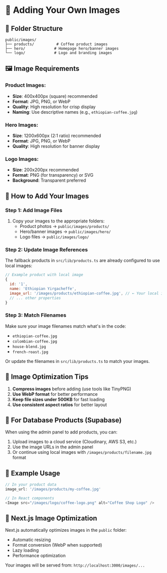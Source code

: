 # 📸 Adding Your Own Images

## 📁 Folder Structure

```
public/images/
├── products/          # Coffee product images
├── hero/             # Homepage hero/banner images  
└── logo/             # Logo and branding images
```

## 🖼️ Image Requirements

### **Product Images:**
- **Size**: 400x400px (square) recommended
- **Format**: JPG, PNG, or WebP
- **Quality**: High resolution for crisp display
- **Naming**: Use descriptive names (e.g., `ethiopian-coffee.jpg`)

### **Hero Images:**
- **Size**: 1200x600px (2:1 ratio) recommended
- **Format**: JPG, PNG, or WebP
- **Quality**: High resolution for banner display

### **Logo Images:**
- **Size**: 200x200px recommended
- **Format**: PNG (for transparency) or SVG
- **Background**: Transparent preferred

## 🔄 How to Add Your Images

### **Step 1: Add Image Files**
1. Copy your images to the appropriate folders:
   - Product photos → `public/images/products/`
   - Hero/banner images → `public/images/hero/`
   - Logo files → `public/images/logo/`

### **Step 2: Update Image References**
The fallback products in `src/lib/products.ts` are already configured to use local images:

```javascript
// Example product with local image
{
  id: '1',
  name: 'Ethiopian Yirgacheffe',
  image_url: '/images/products/ethiopian-coffee.jpg', // ← Your local image
  // ... other properties
}
```

### **Step 3: Match Filenames**
Make sure your image filenames match what's in the code:
- `ethiopian-coffee.jpg`
- `colombian-coffee.jpg` 
- `house-blend.jpg`
- `french-roast.jpg`

Or update the filenames in `src/lib/products.ts` to match your images.

## 🎨 Image Optimization Tips

1. **Compress images** before adding (use tools like TinyPNG)
2. **Use WebP format** for better performance
3. **Keep file sizes under 500KB** for fast loading
4. **Use consistent aspect ratios** for better layout

## 🔧 For Database Products (Supabase)

When using the admin panel to add products, you can:
1. Upload images to a cloud service (Cloudinary, AWS S3, etc.)
2. Use the image URLs in the admin panel
3. Or continue using local images with `/images/products/filename.jpg` format

## 📝 Example Usage

```javascript
// In your product data
image_url: '/images/products/my-coffee.jpg'

// In React components
<Image src="/images/logo/coffee-logo.png" alt="Coffee Shop Logo" />
```

## 🚀 Next.js Image Optimization

Next.js automatically optimizes images in the `public` folder:
- Automatic resizing
- Format conversion (WebP when supported)
- Lazy loading
- Performance optimization

Your images will be served from: `http://localhost:3000/images/...`

